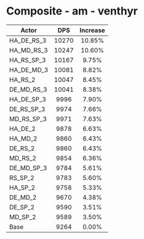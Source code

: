 # Composite - am - venthyr
| Actor | DPS | Increase |
|---|:---:|:---:|
|HA_DE_RS_3|10270|10.85%|
|HA_MD_RS_3|10247|10.60%|
|HA_RS_SP_3|10167|9.75%|
|HA_DE_MD_3|10081|8.82%|
|HA_RS_2|10047|8.45%|
|DE_MD_RS_3|10041|8.38%|
|HA_DE_SP_3|9996|7.90%|
|DE_RS_SP_3|9974|7.66%|
|MD_RS_SP_3|9971|7.63%|
|HA_DE_2|9878|6.63%|
|HA_MD_2|9860|6.43%|
|DE_RS_2|9860|6.43%|
|MD_RS_2|9854|6.36%|
|DE_MD_SP_3|9784|5.61%|
|RS_SP_2|9783|5.60%|
|HA_SP_2|9758|5.33%|
|DE_MD_2|9670|4.38%|
|DE_SP_2|9590|3.51%|
|MD_SP_2|9589|3.50%|
|Base|9264|0.00%|
